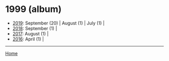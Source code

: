 # 1999 (album)

  * [2019](./1999-album-2019.md): 
      September (20) | 
      August (1) | 
      July (1) | 
  * [2018](./1999-album-2018.md): 
      September (1) | 
  * [2017](./1999-album-2017.md): 
      August (1) | 
  * [2016](./1999-album-2016.md): 
      April (1) | 

----

[Home](../)
